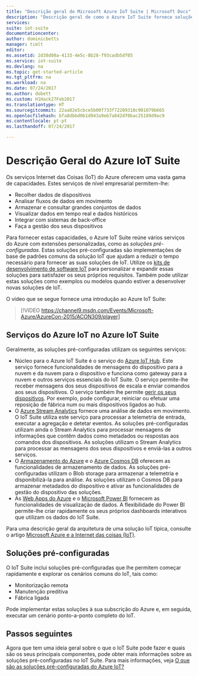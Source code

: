 ```yaml
---
title: "Descrição geral do Microsoft Azure IoT Suite | Microsoft Docs"
description: "Descrição geral de como o Azure IoT Suite fornece soluções pré-configuradas de Internet das Coisas para recolher, analisar e armazenar dados, fornecer visualizações e integrá-las noutros sistemas."
services: 
suite: iot-suite
documentationcenter: 
author: dominicbetts
manager: timlt
editor: 
ms.assetid: 2d38d08a-4133-4e5c-8b28-f93cadb5df05
ms.service: iot-suite
ms.devlang: na
ms.topic: get-started-article
ms.tgt_pltfrm: na
ms.workload: na
ms.date: 07/24/2017
ms.author: dobett
ms.custom: H1Hack27Feb2017
ms.translationtype: HT
ms.sourcegitcommit: 22aa82e5cbce5b00f733f72209318c901079b665
ms.openlocfilehash: bfa8dbbd0b1d943a9eb7a042df0bac25189d9ac9
ms.contentlocale: pt-pt
ms.lasthandoff: 07/24/2017

---
```

# <a name="overview-of-azure-iot-suite"></a>Descrição Geral do Azure IoT Suite

Os serviços Internet das Coisas (IoT) do Azure oferecem uma vasta gama de capacidades. Estes serviços de nível empresarial permitem-lhe:

* Recolher dados de dispositivos
* Analisar fluxos de dados em movimento
* Armazenar e consultar grandes conjuntos de dados
* Visualizar dados em tempo real e dados históricos
* Integrar com sistemas de back-office
* Faça a gestão dos seus dispositivos

Para fornecer estas capacidades, o Azure IoT Suite reúne vários serviços do Azure com extensões personalizadas, como as *soluções pré-configuradas*. Estas soluções pré-configuradas são implementações de base de padrões comuns da solução IoT que ajudam a reduzir o tempo necessário para fornecer as suas soluções de IoT. Utilize os [kits de desenvolvimento de software IoT][lnk-sdks] para personalizar e expandir essas soluções para satisfazer os seus próprios requisitos. Também pode utilizar estas soluções como exemplos ou modelos quando estiver a desenvolver novas soluções de IoT.

O vídeo que se segue fornece uma introdução ao Azure IoT Suite:

> [!VIDEO https://channel9.msdn.com/Events/Microsoft-Azure/AzureCon-2015/ACON309/player]
> 
> 

## <a name="azure-iot-services-in-azure-iot-suite"></a>Serviços do Azure IoT no Azure IoT Suite
Geralmente, as soluções pré-configuradas utilizam os seguintes serviços:

* Núcleo para o Azure IoT Suite é o serviço do [Azure IoT Hub][lnk-iot-hub]. Este serviço fornece funcionalidades de mensagens do dispositivo para a nuvem e da nuvem para o dispositivo e funciona como gateway para a nuvem e outros serviços essenciais do IoT Suite. O serviço permite-lhe receber mensagens dos seus dispositivos de escala e enviar comandos aos seus dispositivos. O serviço também lhe permite [gerir os seus dispositivos][lnk-device-management]. Por exemplo, pode configurar, reiniciar ou efetuar uma reposição de fábrica num ou mais dispositivos ligados ao hub.
* O [Azure Stream Analytics][lnk-asa] fornece uma análise de dados em movimento. O IoT Suite utiliza este serviço para processar a telemetria de entrada, executar a agregação e detetar eventos. As soluções pré-configuradas utilizam ainda o Stream Analytics para processar mensagens de informações que contêm dados como metadados ou respostas aos comandos dos dispositivos. As soluções utilizam o Stream Analytics para processar as mensagens dos seus dispositivos e enviá-las a outros serviços.
* O [Armazenamento do Azure][lnk-azure-storage] e o [Azure Cosmos DB][lnk-document-db] oferecem as funcionalidades de armazenamento de dados. As soluções pré-configuradas utilizam o Blob storage para armazenar a telemetria e disponibilizá-la para análise. As soluções utilizam o Cosmos DB para armazenar metadados do dispositivo e ativar as funcionalidades de gestão do dispositivo das soluções.
* As [ Web Apps do Azure][lnk-web-apps] e o [Microsoft Power BI][lnk-power-bi] fornecem as funcionalidades de visualização de dados. A flexibilidade do Power BI permite-lhe criar rapidamente os seus próprios dashboards interativos que utilizam os dados do IoT Suite.

Para uma descrição geral da arquitetura de uma solução IoT típica, consulte o artigo [Microsoft Azure e a Internet das coisas (IoT)][iot-suite-what-is-azure-iot].

## <a name="preconfigured-solutions"></a>Soluções pré-configuradas

O IoT Suite inclui soluções pré-configuradas que lhe permitem começar rapidamente e explorar os cenários comuns do IoT, tais como:

* Monitorização remota
* Manutenção preditiva
* Fábrica ligada

Pode implementar estas soluções à sua subscrição do Azure e, em seguida, executar um cenário ponto-a-ponto completo do IoT.

## <a name="next-steps"></a>Passos seguintes

Agora que tem uma ideia geral sobre o que o IoT Suite pode fazer e quais são os seus principais componentes, pode obter mais informações sobre as soluções pré-configuradas no IoT Suite. Para mais informações, veja [O que são as soluções pré-configuradas do Azure IoT?][lnk-what-are-preconfig]

[lnk-sdks]: https://azure.microsoft.com/documentation/articles/iot-hub-sdks-summary/
[lnk-iot-hub]: https://azure.microsoft.com/documentation/services/iot-hub/
[lnk-asa]: https://azure.microsoft.com/documentation/services/stream-analytics/
[lnk-azure-storage]: https://azure.microsoft.com/documentation/services/storage/
[lnk-document-db]: https://azure.microsoft.com/documentation/services/documentdb/
[lnk-power-bi]: https://powerbi.microsoft.com/
[lnk-web-apps]: https://azure.microsoft.com/documentation/services/app-service/web/
[iot-suite-what-is-azure-iot]: iot-suite-what-is-azure-iot.md
[lnk-what-are-preconfig]: iot-suite-what-are-preconfigured-solutions.md
[lnk-device-management]: ../iot-hub/iot-hub-device-management-overview.md

